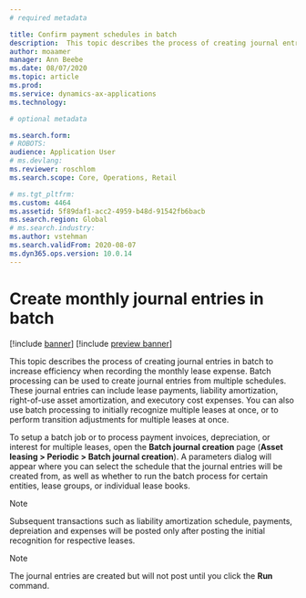 ```yaml
---
# required metadata

title: Confirm payment schedules in batch
description:  This topic describes the process of creating journal entries in batch to increase efficiency when recording the monthly lease expense.
author: moaamer
manager: Ann Beebe
ms.date: 08/07/2020
ms.topic: article
ms.prod: 
ms.service: dynamics-ax-applications
ms.technology: 

# optional metadata

ms.search.form: 
# ROBOTS: 
audience: Application User
# ms.devlang: 
ms.reviewer: roschlom
ms.search.scope: Core, Operations, Retail

# ms.tgt_pltfrm: 
ms.custom: 4464
ms.assetid: 5f89daf1-acc2-4959-b48d-91542fb6bacb
ms.search.region: Global
# ms.search.industry: 
ms.author: vstehman
ms.search.validFrom: 2020-08-07
ms.dyn365.ops.version: 10.0.14
---
```


# Create monthly journal entries in batch

[!include [banner](../includes/banner.md)]
[!include [preview banner](../includes/preview-banner.md)]

This topic describes the process of creating journal entries in batch to increase efficiency when recording the monthly lease expense. Batch processing can be used to create journal entries from multiple schedules. These journal entries can include lease payments, liability amortization, right-of-use asset amortization, and executory cost expenses. You can also use batch processing to initially recognize multiple leases at once, or to perform transition adjustments for multiple leases at once.

To setup a batch job or to process payment invoices, depreciation, or interest for multiple leases, open the **Batch journal creation** page (**Asset leasing > Periodic > Batch journal creation**).	A parameters dialog will appear where you can select the schedule that the journal entries will be created from, as well as whether to run the batch process for certain entities, lease groups, or individual lease books.
> [!Note]
> Subsequent transactions such as liability amortization schedule, payments, depreiation and expenses will be posted only after posting the initial recognition for respective leases.   



> [!Note]
> The journal entries are created but will not post until you click the **Run** command.
